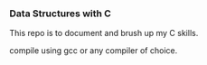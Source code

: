 ### Data Structures with C

This repo is to document and brush up my C skills.

compile using gcc or any compiler of choice.


